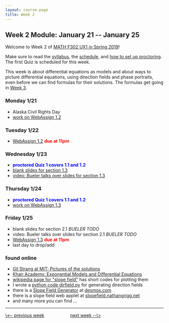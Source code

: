 ```yaml
---
layout: course-page
title: Week 2
---
```


## Week 2 Module: January 21 -- January 25

Welcome to Week 2 of [MATH F302 UX1 in Spring 2019](index.html)!

Make sure to read the [syllabus](syllabus.pdf), the [schedule](schedule.pdf), and [how to set up proctoring](proctoring.pdf).  The first Quiz is scheduled for this week.

This week is about differential equations as models and about ways to picture differential equations, using direction fields and phase portraits, even before we can find formulas for their solutions.  The formulas get going in [Week 3](week3).

### Monday 1/21
* Alaska Civil Rights Day
* [work on WebAssign 1.2](https://www.webassign.net/)

### Tuesday 1/22
* [WebAssign 1.2](https://www.webassign.net/) <span style="color:red">**due at 11pm**</span>

### Wednesday 1/23
* <span style="color:blue">**proctored Quiz 1 covers 1.1 and 1.2**</span>
* [blank slides for section 1.3](assets/slides/1-3.pdf)
* [video: Bueler talks over slides for section 1.3](https://drive.explaineverything.com/thecode/XJLMBWB)

### Thursday 1/24
* <span style="color:blue">**proctored Quiz 1 covers 1.1 and 1.2**</span>
* [work on WebAssign 1.3](https://www.webassign.net/)

### Friday 1/25
* blank slides for section 2.1 _BUELER TODO_
* video: Bueler talks over slides for section 2.1 _BUELER TODO_
* [WebAssign 1.3](https://www.webassign.net/) <span style="color:red">**due at 11pm**</span>
* last day to drop/add

### found online
* [Gil Strang at MIT: Pictures of the solutions](https://www.youtube.com/watch?v=cDfWtSqGiBY)
* [Khan Academy: Exponential Models and Differential Equations](https://www.khanacademy.org/math/ap-calculus-ab/ab-differential-equations-new/ab-7-8/v/modeling-population-with-simple-differential-equation)
* [wikipedia page for "slope field"](https://en.wikipedia.org/wiki/Slope_field) has short codes for plotting them
* I wrote a [python code dirfield.py](other) for generating direction fields
* there is a [Slope Field Generator](https://www.desmos.com/calculator/p7vd3cdmei) at [desmos.com](https://www.desmos.com)
* there is a slope field web applet at [slopefield.nathangrigg.net](http://slopefield.nathangrigg.net/)
* and many more you can find ...

<hr>
<a align="left" href="week1">\<-- previous week</a>  &nbsp; &nbsp; &nbsp; &nbsp; &nbsp; &nbsp; &nbsp; &nbsp; &nbsp; &nbsp; <a align="right" href="week3">next week --\></a>
